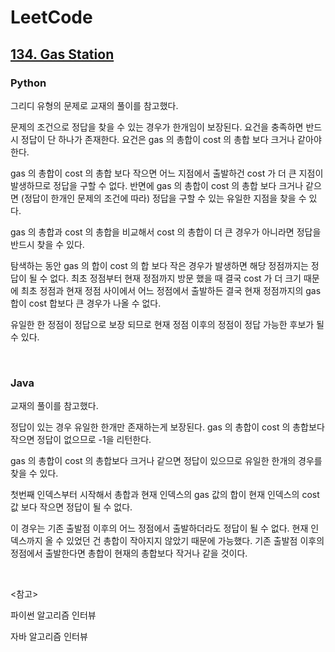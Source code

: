 # LeetCode

## [134. Gas Station](https://leetcode.com/problems/gas-station/)

### Python

그리디 유형의 문제로 교재의 풀이를 참고했다.

문제의 조건으로 정답을 찾을 수 있는 경우가 한개임이 보장된다. 요건을 충족하면 반드시 정답이 단 하나가 존재한다. 요건은 gas 의 총합이 cost 의 총합 보다 크거나 같아야 한다. 

gas 의 총합이 cost 의 총합 보다 작으면 어느 지점에서 출발하건 cost 가 더 큰 지점이 발생하므로 정답을 구할 수 없다. 반면에 gas 의 총합이 cost 의 총합 보다 크거나 같으면 (정답이 한개인 문제의 조건에 따라) 정답을 구할 수 있는 유일한 지점을 찾을 수 있다.

gas 의 총합과 cost 의 총합을 비교해서 cost 의 총합이 더 큰 경우가 아니라면 정답을 반드시 찾을 수 있다.

탐색하는 동안 gas 의 합이 cost 의 합 보다 작은 경우가 발생하면 해당 정점까지는 정답이 될 수 없다. 최초 정점부터 현재 정점까지 방문 했을 때 결국 cost 가 더 크기 때문에 최초 정점과 현재 정점 사이에서 어느 정점에서 출발하든 결국 현재 정점까지의 gas  합이 cost  합보다 큰 경우가 나올 수 없다.

유일한 한 정점이 정답으로 보장 되므로 현재 정점 이후의 정점이 정답 가능한 후보가 될 수 있다.

<br>

### Java

교재의 풀이를 참고했다.

정답이 있는 경우 유일한 한개만 존재하는게 보장된다. gas 의 총합이 cost 의 총합보다 작으면 정답이 없으므로 -1을 리턴한다.

gas 의 총합이 cost 의 총합보다 크거나 같으면 정답이 있으므로 유일한 한개의 경우를 찾을 수 있다.

첫번째 인덱스부터 시작해서 총합과 현재 인덱스의 gas 값의 합이 현재 인덱스의 cost 값 보다 작으면 정답이 될 수 없다.

이 경우는 기존 출발점 이후의 어느 정점에서 출발하더라도 정답이 될 수 없다. 현재 인덱스까지 올 수 있었던 건 총합이 작아지지 않았기 때문에 가능했다. 기존 출발점 이후의 정점에서 출발한다면 총합이 현재의 총합보다 작거나 같을 것이다.

<br>

<참고>

파이썬 알고리즘 인터뷰

자바 알고리즘 인터뷰

